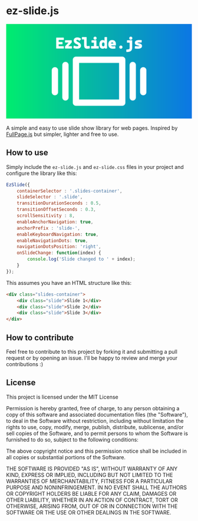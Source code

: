 # ez-slide.js

![Logo](logo.png)

A simple and easy to use slide show library for web pages.
Inspired by [FullPage.js](https://alvarotrigo.com/fullPage/) but simpler, lighter and free to use.

## How to use
Simply include the `ez-slide.js` and `ez-slide.css` files in your project and configure the library like this:

```javascript
EzSlide({
    containerSelector : '.slides-container',
    slideSelector : '.slide',
    transitionDurationSeconds : 0.5,
    transitionOffsetSeconds : 0.3,
    scrollSensitivity : 8,
    enableAnchorNavigation: true,
    anchorPrefix : 'slide-',
    enableKeyboardNavigation: true,
    enableNavigationDots: true,
    navigationDotsPosition: 'right',
    onSlideChange: function(index) {
        console.log('Slide changed to ' + index);
    }
});
```

This assumes you have an HTML structure like this:

```html
<div class="slides-container">
    <div class="slide">Slide 1</div>
    <div class="slide">Slide 2</div>
    <div class="slide">Slide 3</div>
</div>
```

## How to contribute
Feel free to contribute to this project by forking it and submitting a pull request or by opening an issue.
I'll be happy to review and merge your contributions :)

## License
This project is licensed under the MIT License

Permission is hereby granted, free of charge, to any person obtaining a copy
of this software and associated documentation files (the "Software"), to deal
in the Software without restriction, including without limitation the rights
to use, copy, modify, merge, publish, distribute, sublicense, and/or sell
copies of the Software, and to permit persons to whom the Software is
furnished to do so, subject to the following conditions:

The above copyright notice and this permission notice shall be included in all
copies or substantial portions of the Software.

THE SOFTWARE IS PROVIDED "AS IS", WITHOUT WARRANTY OF ANY KIND, EXPRESS OR
IMPLIED, INCLUDING BUT NOT LIMITED TO THE WARRANTIES OF MERCHANTABILITY,
FITNESS FOR A PARTICULAR PURPOSE AND NONINFRINGEMENT. IN NO EVENT SHALL THE
AUTHORS OR COPYRIGHT HOLDERS BE LIABLE FOR ANY CLAIM, DAMAGES OR OTHER
LIABILITY, WHETHER IN AN ACTION OF CONTRACT, TORT OR OTHERWISE, ARISING FROM,
OUT OF OR IN CONNECTION WITH THE SOFTWARE OR THE USE OR OTHER DEALINGS IN THE
SOFTWARE.
